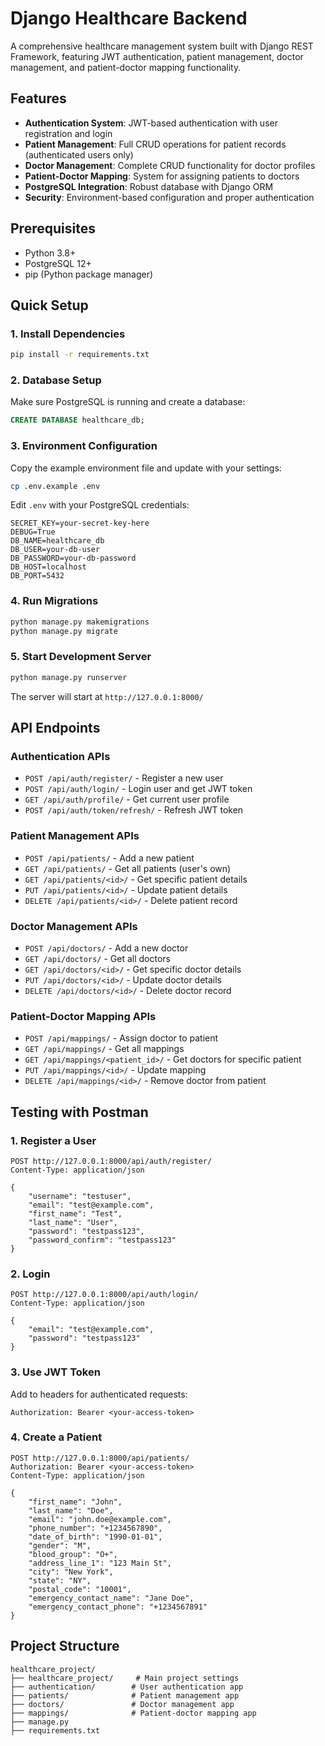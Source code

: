 # Django Healthcare Backend

A comprehensive healthcare management system built with Django REST Framework, featuring JWT authentication, patient management, doctor management, and patient-doctor mapping functionality.

## Features

- **Authentication System**: JWT-based authentication with user registration and login
- **Patient Management**: Full CRUD operations for patient records (authenticated users only)
- **Doctor Management**: Complete CRUD functionality for doctor profiles
- **Patient-Doctor Mapping**: System for assigning patients to doctors
- **PostgreSQL Integration**: Robust database with Django ORM
- **Security**: Environment-based configuration and proper authentication

## Prerequisites

- Python 3.8+
- PostgreSQL 12+
- pip (Python package manager)

## Quick Setup

### 1. Install Dependencies
```bash
pip install -r requirements.txt
```

### 2. Database Setup
Make sure PostgreSQL is running and create a database:
```sql
CREATE DATABASE healthcare_db;
```

### 3. Environment Configuration
Copy the example environment file and update with your settings:
```bash
cp .env.example .env
```

Edit `.env` with your PostgreSQL credentials:
```
SECRET_KEY=your-secret-key-here
DEBUG=True
DB_NAME=healthcare_db
DB_USER=your-db-user
DB_PASSWORD=your-db-password
DB_HOST=localhost
DB_PORT=5432
```

### 4. Run Migrations
```bash
python manage.py makemigrations
python manage.py migrate
```



### 5. Start Development Server
```bash
python manage.py runserver
```

The server will start at `http://127.0.0.1:8000/`

## API Endpoints

### Authentication APIs
- `POST /api/auth/register/` - Register a new user
- `POST /api/auth/login/` - Login user and get JWT token
- `GET /api/auth/profile/` - Get current user profile
- `POST /api/auth/token/refresh/` - Refresh JWT token

### Patient Management APIs
- `POST /api/patients/` - Add a new patient
- `GET /api/patients/` - Get all patients (user's own)
- `GET /api/patients/<id>/` - Get specific patient details
- `PUT /api/patients/<id>/` - Update patient details
- `DELETE /api/patients/<id>/` - Delete patient record

### Doctor Management APIs
- `POST /api/doctors/` - Add a new doctor
- `GET /api/doctors/` - Get all doctors
- `GET /api/doctors/<id>/` - Get specific doctor details
- `PUT /api/doctors/<id>/` - Update doctor details
- `DELETE /api/doctors/<id>/` - Delete doctor record

### Patient-Doctor Mapping APIs
- `POST /api/mappings/` - Assign doctor to patient
- `GET /api/mappings/` - Get all mappings
- `GET /api/mappings/<patient_id>/` - Get doctors for specific patient
- `PUT /api/mappings/<id>/` - Update mapping
- `DELETE /api/mappings/<id>/` - Remove doctor from patient

## Testing with Postman

### 1. Register a User
```
POST http://127.0.0.1:8000/api/auth/register/
Content-Type: application/json

{
    "username": "testuser",
    "email": "test@example.com",
    "first_name": "Test",
    "last_name": "User",
    "password": "testpass123",
    "password_confirm": "testpass123"
}
```

### 2. Login
```
POST http://127.0.0.1:8000/api/auth/login/
Content-Type: application/json

{
    "email": "test@example.com",
    "password": "testpass123"
}
```

### 3. Use JWT Token
Add to headers for authenticated requests:
```
Authorization: Bearer <your-access-token>
```

### 4. Create a Patient
```
POST http://127.0.0.1:8000/api/patients/
Authorization: Bearer <your-access-token>
Content-Type: application/json

{
    "first_name": "John",
    "last_name": "Doe",
    "email": "john.doe@example.com",
    "phone_number": "+1234567890",
    "date_of_birth": "1990-01-01",
    "gender": "M",
    "blood_group": "O+",
    "address_line_1": "123 Main St",
    "city": "New York",
    "state": "NY",
    "postal_code": "10001",
    "emergency_contact_name": "Jane Doe",
    "emergency_contact_phone": "+1234567891"
}
```

## Project Structure

```
healthcare_project/
├── healthcare_project/     # Main project settings
├── authentication/        # User authentication app
├── patients/              # Patient management app
├── doctors/               # Doctor management app
├── mappings/              # Patient-doctor mapping app
├── manage.py
├── requirements.txt
```
